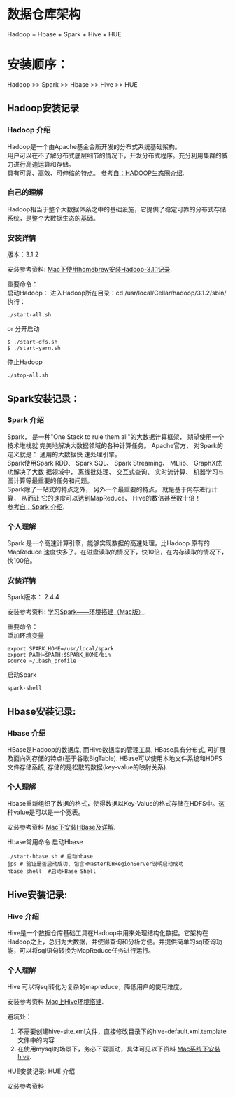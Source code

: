 
# 数据仓库架构
Hadoop + Hbase + Spark + Hive + HUE
# 安装顺序：
Hadoop >> Spark >> Hbase >> Hive >>  HUE 

## Hadoop安装记录
### Hadoop 介绍

Hadoop是一个由Apache基金会所开发的分布式系统基础架构。<br>
用户可以在不了解分布式底层细节的情况下，开发分布式程序。充分利用集群的威力进行高速运算和存储。<br>
具有可靠、高效、可伸缩的特点。  [参考自：HADOOP生态圈介绍](https://www.cnblogs.com/hanzhi/articles/8969109.html "HADOOP生态圈介绍").<br> 

### 自己的理解
Hadoop相当于整个大数据体系之中的基础设施，它提供了稳定可靠的分布式存储系统，是整个大数据生态的基础。

### 安装详情
版本：3.1.2

安装参考资料:
[Mac下使用homebrew安装Hadoop-3.1.1记录](https://www.jianshu.com/p/3859f57aa545 "Mac下使用homebrew安装Hadoop-3.1.1记录"). 

重要命令：<br>
启动Hadoop：
进入Hadoop所在目录：cd /usr/local/Cellar/hadoop/3.1.2/sbin/ <br>
执行：
~~~
./start-all.sh
~~~

or 分开启动
~~~
$ ./start-dfs.sh
$ ./start-yarn.sh
~~~

停止Hadoop
~~~
./stop-all.sh
~~~

## Spark安装记录：
### Spark 介绍

Spark， 是一种"One Stack to rule them all"的大数据计算框架， 期望使用一个技术堆栈就 完美地解决大数据领域的各种计算任务。 Apache官方， 对Spark的定义就是： 通用的大数据快 速处理引擎。<br>
Spark使用Spark RDD、 Spark SQL、 Spark Streaming、 MLlib、 GraphX成功解决了大数 据领域中， 离线批处理、 交互式查询、 实时流计算、 机器学习与图计算等最重要的任务和问题。<br>
Spark除了一站式的特点之外， 另外一个最重要的特点， 就是基于内存进行计算， 从而让 它的速度可以达到MapReduce、 Hive的数倍甚至数十倍！<br>
 [参考自：Spark 介绍](https://www.cnblogs.com/liuwei6/p/6587467.html "Spark 介绍").<br> 

### 个人理解
Spark 是一个高速计算引擎，能够实现数据的高速处理，比Hadoop 原有的MapReduce 速度快多了。在磁盘读取的情况下，快10倍，在内存读取的情况下，快100倍。

### 安装详情

Spark版本： 2.4.4

安装参考资料:
[学习Spark——环境搭建（Mac版）](https://www.cnblogs.com/bigdataZJ/p/hellospark.html "学习Spark——环境搭建（Mac版）"). 

重要命令：<br>
添加环境变量
~~~
export SPARK_HOME=/usr/local/spark
export PATH=$PATH:$SPARK_HOME/bin
source ~/.bash_profile
~~~

启动Spark
~~~
spark-shell
~~~

## Hbase安装记录:
### Hbase 介绍
HBase是Hadoop的数据库, 而Hive数据库的管理工具, HBase具有分布式, 可扩展及面向列存储的特点(基于谷歌BigTable). HBase可以使用本地文件系统和HDFS文件存储系统, 存储的是松散的数据(key-value的映射关系).<br>

### 个人理解
Hbase重新组织了数据的格式，使得数据以Key-Value的格式存储在HDFS中。这种value是可以是一个宽表。

安装参考资料
[Mac下安装HBase及详解](https://www.jianshu.com/p/510e1d599123 "Mac下安装HBase及详解"). 

Hbase常用命令
启动Hbase
~~~
./start-hbase.sh # 启动hbase
jps # 验证是否启动成功, 包含HMaster和HRegionServer说明启动成功
hbase shell  #启动HBase Shell
~~~

## Hive安装记录:
### Hive 介绍
Hive是一个数据仓库基础工具在Hadoop中用来处理结构化数据。它架构在Hadoop之上，总归为大数据，并使得查询和分析方便。并提供简单的sql查询功能，可以将sql语句转换为MapReduce任务进行运行。<br>

### 个人理解
Hive 可以将sql转化为复杂的mapreduce，降低用户的使用难度。

安装参考资料
[Mac上Hive环境搭建](https://www.cnblogs.com/micrari/p/7067968.html "Mac上Hive环境搭建"). 

避坑处：<br>
1. 不需要创建hive-site.xml文件，直接修改目录下的hive-default.xml.template文件中的内容
2. 在使用mysql的场景下，务必下载驱动，具体可见以下资料 [Mac系统下安装hive](https://blog.csdn.net/zx1245773445/article/details/86221660 "Mac系统下安装hive"). 

HUE安装记录:
HUE 介绍

安装参考资料




